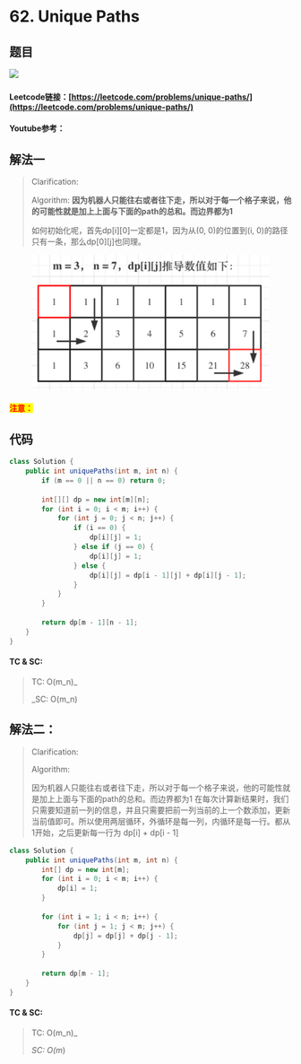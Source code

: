 # 62. Unique Paths

## 题目

![](https://lh6.googleusercontent.com/47XhgKIjy1mZfYkQhda64LIomPVloAYcVsAIwJY6Soz3dqO8H0Nj5BDi7XWvXbSbCmwk1Htp\_jyqtHGxYc4O7WsA5nZUKQvmEP0HGdVM6wbsc2zhXOueUAymj5vtfxHVwMcopVVs3UtnL0FhVQ)

#### Leetcode链接：[https://leetcode.com/problems/unique-paths/](https://leetcode.com/problems/unique-paths/)

#### Youtube参考：

## 解法一

> Clarification:&#x20;
>
> Algorithm: **因为机器人只能往右或者往下走，所以对于每一个格子来说，他的可能性就是加上上面与下面的path的总和。而边界都为1**
>
> 如何初始化呢，首先dp\[i]\[0]一定都是1，因为从(0, 0)的位置到(i, 0)的路径只有一条，那么dp\[0]\[j]也同理。
>
>

<figure><img src="../../../.gitbook/assets/image (233).png" alt=""><figcaption></figcaption></figure>

#### <mark style="color:red;">注意：</mark>

## 代码

```java
class Solution {
    public int uniquePaths(int m, int n) {
        if (m == 0 || n == 0) return 0;
        
        int[][] dp = new int[m][n];
        for (int i = 0; i < m; i++) {
            for (int j = 0; j < n; j++) {
                if (i == 0) {
                    dp[i][j] = 1;
                } else if (j == 0) {
                    dp[i][j] = 1;
                } else {
                    dp[i][j] = dp[i - 1][j] + dp[i][j - 1];
                }
            }
        }
        
        return dp[m - 1][n - 1];
    }
}
```

#### TC & SC:&#x20;

> TC: O(m_n)_&#x20;
>
> _SC: O(m_n)

## 解法二：

> Clarification:&#x20;
>
> Algorithm:&#x20;
>
> 因为机器人只能往右或者往下走，所以对于每一个格子来说，他的可能性就是加上上面与下面的path的总和。而边界都为1 在每次计算新结果时，我们只需要知道前一列的信息，并且只需要把前一列当前的上一个数添加，更新当前值即可。所以使用两层循环，外循环是每一列，内循环是每一行。都从1开始，之后更新每一行为 dp\[i] + dp\[i - 1]

```java
class Solution {
    public int uniquePaths(int m, int n) {
        int[] dp = new int[m];
        for (int i = 0; i < m; i++) {
            dp[i] = 1;
        }
        
        for (int i = 1; i < n; i++) {
            for (int j = 1; j < m; j++) {
                dp[j] = dp[j] + dp[j - 1];
            }
        }
        
        return dp[m - 1];
    }
}
```

#### TC & SC:&#x20;

> TC: O(m_n)_&#x20;
>
> _SC: O(m_)
